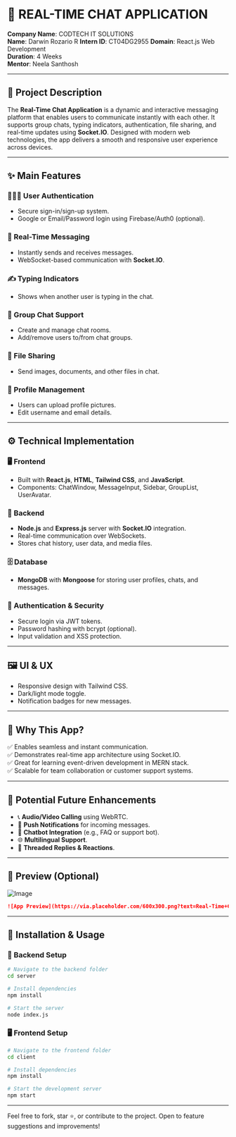 # 💬 REAL-TIME CHAT APPLICATION

**Company Name**: CODTECH IT SOLUTIONS  
**Name**: Darwin Rozario R
**Intern ID**: CT04DG2955 
**Domain**: React.js Web Development  
**Duration**: 4 Weeks  
**Mentor**: Neela Santhosh  

---

## 📌 Project Description

The **Real-Time Chat Application** is a dynamic and interactive messaging platform that enables users to communicate instantly with each other. It supports group chats, typing indicators, authentication, file sharing, and real-time updates using **Socket.IO**. Designed with modern web technologies, the app delivers a smooth and responsive user experience across devices.

---

## ✨ Main Features

### 🧑‍🤝‍🧑 User Authentication
- Secure sign-in/sign-up system.
- Google or Email/Password login using Firebase/Auth0 (optional).

### 💬 Real-Time Messaging
- Instantly sends and receives messages.
- WebSocket-based communication with **Socket.IO**.

### ✍️ Typing Indicators
- Shows when another user is typing in the chat.

### 👥 Group Chat Support
- Create and manage chat rooms.
- Add/remove users to/from chat groups.

### 📁 File Sharing
- Send images, documents, and other files in chat.

### 👤 Profile Management
- Users can upload profile pictures.
- Edit username and email details.

---

## ⚙️ Technical Implementation

### 🖥️ Frontend
- Built with **React.js**, **HTML**, **Tailwind CSS**, and **JavaScript**.
- Components: ChatWindow, MessageInput, Sidebar, GroupList, UserAvatar.

### 🔗 Backend
- **Node.js** and **Express.js** server with **Socket.IO** integration.
- Real-time communication over WebSockets.
- Stores chat history, user data, and media files.

### 🗄️ Database
- **MongoDB** with **Mongoose** for storing user profiles, chats, and messages.

### 🔐 Authentication & Security
- Secure login via JWT tokens.
- Password hashing with bcrypt (optional).
- Input validation and XSS protection.

---

## 🖼️ UI & UX

- Responsive design with Tailwind CSS.
- Dark/light mode toggle.
- Notification badges for new messages.

---

## 🎯 Why This App?

✅ Enables seamless and instant communication.  
✅ Demonstrates real-time app architecture using Socket.IO.  
✅ Great for learning event-driven development in MERN stack.  
✅ Scalable for team collaboration or customer support systems.

---

## 🔮 Potential Future Enhancements

- 📞 **Audio/Video Calling** using WebRTC.  
- 🔔 **Push Notifications** for incoming messages.  
- 🧠 **Chatbot Integration** (e.g., FAQ or support bot).  
- 🌐 **Multilingual Support**.  
- 🧵 **Threaded Replies & Reactions**.

---

## 📸 Preview (Optional)

![Image](https://github.com/user-attachments/assets/85a0c9a8-71c8-4dce-9a4e-e4b1e7051b32)

```markdown
![App Preview](https://via.placeholder.com/600x300.png?text=Real-Time+Chat+App)
```

---

## 📁 Installation & Usage

### 🔧 Backend Setup

```bash
# Navigate to the backend folder
cd server

# Install dependencies
npm install

# Start the server
node index.js
```

### 🖥️ Frontend Setup

```bash
# Navigate to the frontend folder
cd client

# Install dependencies
npm install

# Start the development server
npm start
```

---

Feel free to fork, star ⭐, or contribute to the project. Open to feature suggestions and improvements!
